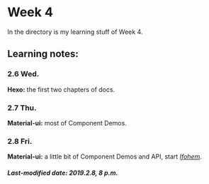 # Week 4

 In the directory is my learning stuff of Week 4.

## Learning notes:

### 2.6 Wed.

**Hexo:** the first two chapters of docs.

### 2.7 Thu.

**Material-ui:** most of Component Demos.

### 2.8 Fri.

**Material-ui:** a little bit of Component Demos and API, start *[Ifohem](../code/Ifohem/)*.

##### Last-modified date: 2019.2.8, 8 p.m.